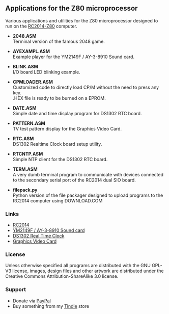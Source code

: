 ## Applications for the Z80 microprocessor

Various applications and utilities for the Z80 microprocessor designed to run on the [RC2014-Z80](http://http://rc2014.co.uk/) computer.

 * **2048.ASM**  
   Terminal version of the famous 2048 game.  
 * **AYEXAMPL.ASM**  
   Example player for the YM2149F / AY-3-8910 Sound card.  
 * **BLINK.ASM**  
   I/O board LED blinking example.  
 * **CPMLOADER.ASM**  
   Customized code to directly load CP/M without the need to press any key.  
   .HEX file is ready to be burned on a EPROM.  
 * **DATE.ASM**  
   Simple date and time display program for DS1302 RTC board.  
 * **PATTERN.ASM**  
   TV test pattern display for the Graphics Video Card.  
 * **RTC.ASM**  
   DS1302 Realtime Clock board setup utility.  
 * **RTCNTP.ASM**  
   Simple NTP client for the DS1302 RTC board.  
 * **TERM.ASM**  
   A very dumb terminal program to communicate with devices connected to the secondary serial port of the RC2014 dual SIO board.  

 * **filepack.py**  
   Python version of the file packager designed to upload programs to the RC2014 computer using DOWNLOAD.COM  

### Links

 * [RC2014](http://http://rc2014.co.uk/)
 * [YM2149F / AY-3-8910 Sound card](https://github.com/electrified/rc2014-ym2149)
 * [DS1302 Real Time Clock](https://github.com/electrified/rc2014-ds1302-rtc)
 * [Graphics Video Card](https://github.com/maccasoft/propeller-graphics-card)

### License

Unless otherwise specified all programs are distributed with the GNU GPL-V3 license, images, design files and other artwork
are distributed under the Creative Commons Attribution-ShareAlike 3.0 license.

### Support

 * Donate via [PayPal](https://www.paypal.me/maccasoft/5eur)  
 * Buy something from my [Tindie](https://www.tindie.com/stores/maccasoft/) store  

